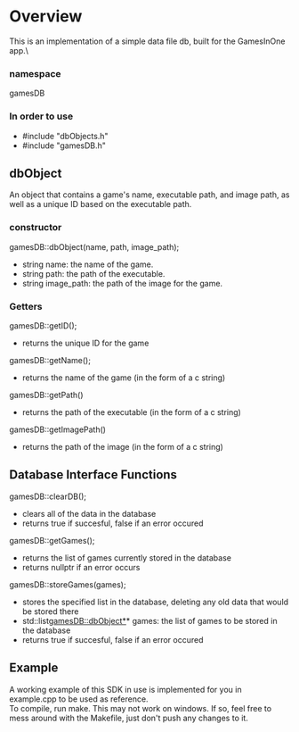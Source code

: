 # Overview
This is an implementation of a simple data file db, built for the GamesInOne app.\
### namespace
gamesDB
### In order to use
- \#include "dbObjects.h"
- \#include "gamesDB.h"

## dbObject
An object that contains a game's name, executable path, and image path, as well as a unique ID based on the executable path.
### constructor
gamesDB::dbObject(name, path, image_path);
- string name: the name of the game.
- string path: the path of the executable.
- string image_path: the path of the image for the game.
### Getters
gamesDB::getID();
- returns the unique ID for the game

gamesDB::getName();
- returns the name of the game (in the form of a c string)

gamesDB::getPath()
- returns the path of the executable (in the form of a c string)

gamesDB::getImagePath() 
- returns the path of the image (in the form of a c string)

## Database Interface Functions
gamesDB::clearDB();
- clears all of the data in the database
- returns true if succesful, false if an error occured

gamesDB::getGames();
- returns the list of games currently stored in the database
- returns nullptr if an error occurs

gamesDB::storeGames(games);
- stores the specified list in the database, deleting any old data that would be stored there
- std::list<gamesDB::dbObject*>* games: the list of games to be stored in the database
- returns true if succesful, false if an error occured

## Example
A working example of this SDK in use is implemented for you in example.cpp to be used as reference.\
To compile, run make. This may not work on windows. If so, feel free to mess around with the Makefile, just don't push any changes to it.
